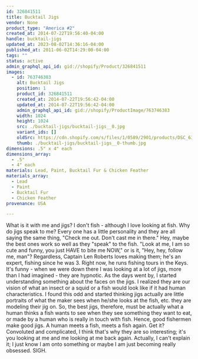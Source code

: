 ```yaml
---
id: 326841511
title: Bucktail Jigs
vendor: None
product_type: "America #2"
created_at: 2014-07-22T19:56:40-04:00
handle: bucktail-jigs
updated_at: 2023-08-02T14:36:16-04:00
published_at: 2011-06-02T14:29:00-04:00
tags: ""
status: active
admin_graphql_api_id: gid://shopify/Product/326841511
images:
  - id: 763746383
    alt: Bucktail Jigs
    position: 1
    product_id: 326841511
    created_at: 2014-07-22T19:56:42-04:00
    updated_at: 2014-07-22T19:56:42-04:00
    admin_graphql_api_id: gid://shopify/ProductImage/763746383
    width: 1024
    height: 1024
    src: ./bucktail-jigs/bucktail-jigs__0.jpg
    variant_ids: []
    oldSrc: https://cdn.shopify.com/s/files/1/0589/2901/products/DSC_6347_jigs.jpeg?v=1406073402
    thumb: ./bucktail-jigs/bucktail-jigs__0-thumb.jpg
dimensions: .5" x 4" each
dimensions_array:
  - .5"
  - 4" each
materials: Lead, Paint, Bucktail Fur & Chicken Feather
materials_array:
  - Lead
  - Paint
  - Bucktail Fur
  - Chicken Feather
provenance: USA

---
```


What is it with me and jigs? I don't fish - although I love looking at fish. Why do jigs speak to me? Every one has a little personality and they are all saying the same thing, "Check me out. Don't cast me in there." Hey, maybe the best ones work so well as they "speak" to the fish. "Look at me, I am so cute and funny, you just HAVE to bite me NOW," or is it, "Hey, hey, follow me, man"? Regardless, Captain Len Roberts loves making them; he's an expert, fishing since he was 3. Right now, he runs fishing tours in the Keys. It's funny - when we were down there I was looking at a lot of jigs, more than I had imagined - they are hypnotic. As the days went by, I started understanding something about the faces on the jigs. I realized they are our vision of what an insect or a squid or a fish would look like if it had human characteristics. I found this odd and started thinking jigs actually are little portraits of what the maker sees when he/she looks at the fish, etc. they are modeling their jig on. So, the best jigs, therefore, must be actually what a human thinks a fish wants to see when they see something they want to eat, or made by a human who is really in touch with fish. Hence, good fishermen make good jigs. A human meets a fish, meets a fish again. Get it? Convoluted and complicated, I think that's why they are so interesting; it's you looking at me and me looking at me back again. Actually, I can't explain it; I just know I am onto something or maybe I am just becoming really obsessed. SIGH.